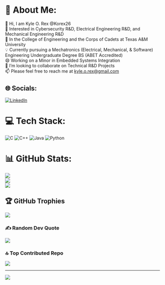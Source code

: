 # 💫 About Me:
👋 Hi, I am Kyle O. Rex @Korex26<br>👀 Interested in Cybersecurity R&D, Electrical Engineering R&D, and Mechanical Engineering R&D<br>📖 In the College of Engineering and the Corps of Cadets at Texas A&M University <br>💡 Currently pursuing a Mechatronics (Electrical, Mechanical, & Software) Engineering Undergraduate Degree BS (ABET Accredited)<br>😄 Working on a Minor in Embedded Systems Integration<br>💞️ I’m looking to collaborate on Technical R&D Projects<br>📫 Please feel free to reach me at kyle.o.rex@gmail.com


## 🌐 Socials:
[![LinkedIn](https://img.shields.io/badge/LinkedIn-%230077B5.svg?logo=linkedin&logoColor=white)](https://linkedin.com/in/kyle-rex-4383ab178) 

# 💻 Tech Stack:
![C](https://img.shields.io/badge/c-%2300599C.svg?style=for-the-badge&logo=c&logoColor=white) ![C++](https://img.shields.io/badge/c++-%2300599C.svg?style=for-the-badge&logo=c%2B%2B&logoColor=white) ![Java](https://img.shields.io/badge/java-%23ED8B00.svg?style=for-the-badge&logo=openjdk&logoColor=white) ![Python](https://img.shields.io/badge/python-3670A0?style=for-the-badge&logo=python&logoColor=ffdd54)
# 📊 GitHub Stats:
![](https://github-readme-stats.vercel.app/api?username=Korex26&theme=graywhite&hide_border=false&include_all_commits=true&count_private=true)<br/>
![](https://github-readme-streak-stats.herokuapp.com/?user=Korex26&theme=graywhite&hide_border=false)<br/>
![](https://github-readme-stats.vercel.app/api/top-langs/?username=Korex26&theme=graywhite&hide_border=false&include_all_commits=true&count_private=true&layout=compact)

## 🏆 GitHub Trophies
![](https://github-profile-trophy.vercel.app/?username=Korex26&theme=graywhite&no-frame=false&no-bg=true&margin-w=4)

### ✍️ Random Dev Quote
![](https://quotes-github-readme.vercel.app/api?type=horizontal&theme=light)

### 🔝 Top Contributed Repo
![](https://github-contributor-stats.vercel.app/api?username=Korex26&limit=5&theme=graywhite&combine_all_yearly_contributions=true)

---
[![](https://visitcount.itsvg.in/api?id=Korex26&icon=0&color=12)](https://visitcount.itsvg.in)

<!-- Proudly created with GPRM ( https://gprm.itsvg.in ) -->

<!---
Korex26/Korex26 is a ✨ special ✨ repository because its `README.md` (this file) appears on your GitHub profile.
You can click the Preview link to take a look at your changes.
--->
